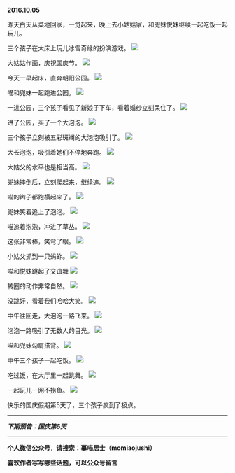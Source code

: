 **2016.10.05**

昨天白天从菜地回家，一觉起来，晚上去小姑姑家，和兜妹悦妹继续一起吃饭一起玩儿。

三个孩子在大床上玩儿冰雪奇缘的扮演游戏。
![](http://upload-images.jianshu.io/upload_images/51001-66bd9790dc13c278.jpg?imageMogr2/auto-orient/strip%7CimageView2/2/w/1240)

大姑姑作画，庆祝国庆节。
![](http://upload-images.jianshu.io/upload_images/51001-b65e63413ae83c75.jpg?imageMogr2/auto-orient/strip%7CimageView2/2/w/1240)

今天一早起床，直奔朝阳公园。
![](http://upload-images.jianshu.io/upload_images/51001-b3aec53e52027f40.jpg?imageMogr2/auto-orient/strip%7CimageView2/2/w/1240)

喵和兜妹一起跑进公园。
![](http://upload-images.jianshu.io/upload_images/51001-717c5ef40e446b12.jpg?imageMogr2/auto-orient/strip%7CimageView2/2/w/1240)

一进公园，三个孩子看见了新娘子下车，看着婚纱立刻呆住了。
![](http://upload-images.jianshu.io/upload_images/51001-536bcb34050b453a.jpg?imageMogr2/auto-orient/strip%7CimageView2/2/w/1240)

进了公园，买了一个大泡泡。
![](http://upload-images.jianshu.io/upload_images/51001-1768d04011b0b404.jpg?imageMogr2/auto-orient/strip%7CimageView2/2/w/1240)

三个孩子立刻被五彩斑斓的大泡泡吸引了。
![](http://upload-images.jianshu.io/upload_images/51001-18feb4dfdf52a324.jpg?imageMogr2/auto-orient/strip%7CimageView2/2/w/1240)

大长泡泡，吸引着她们不停地奔跑。
![](http://upload-images.jianshu.io/upload_images/51001-dcd8517b66f1b0b9.jpg?imageMogr2/auto-orient/strip%7CimageView2/2/w/1240)

大姑父的水平也是相当高。
![](http://upload-images.jianshu.io/upload_images/51001-2779c4deed4639bc.jpg?imageMogr2/auto-orient/strip%7CimageView2/2/w/1240)

兜妹摔倒后，立刻爬起来，继续追。
![](http://upload-images.jianshu.io/upload_images/51001-9b4f075fe7818a2c.jpg?imageMogr2/auto-orient/strip%7CimageView2/2/w/1240)

喵的辫子都跑横起来了。
![](http://upload-images.jianshu.io/upload_images/51001-50c5918b19325c38.jpg?imageMogr2/auto-orient/strip%7CimageView2/2/w/1240)

兜妹笑着追上了泡泡。
![](http://upload-images.jianshu.io/upload_images/51001-3b95ce79742997c7.jpg?imageMogr2/auto-orient/strip%7CimageView2/2/w/1240)

喵追着泡泡，冲进了草丛。
![](http://upload-images.jianshu.io/upload_images/51001-d44ad30b5a551868.jpg?imageMogr2/auto-orient/strip%7CimageView2/2/w/1240)

这张非常棒，笑弯了眼。
![](http://upload-images.jianshu.io/upload_images/51001-8f483d7bcecf3847.jpg?imageMogr2/auto-orient/strip%7CimageView2/2/w/1240)

小姑父抓到一只蚂蚱。
![](http://upload-images.jianshu.io/upload_images/51001-7d1c638900f6eff1.jpg?imageMogr2/auto-orient/strip%7CimageView2/2/w/1240)

喵和悦妹跳起了交谊舞
![](http://upload-images.jianshu.io/upload_images/51001-e9ecfdffe253485e.jpg?imageMogr2/auto-orient/strip%7CimageView2/2/w/1240)

转圈的动作非常自然。
![](http://upload-images.jianshu.io/upload_images/51001-9d10a797c73b82bf.jpg?imageMogr2/auto-orient/strip%7CimageView2/2/w/1240)

没跳好，看着我们哈哈大笑。
![](http://upload-images.jianshu.io/upload_images/51001-f1872f8f1f5aa87b.jpg?imageMogr2/auto-orient/strip%7CimageView2/2/w/1240)

中午往回走，大泡泡一路飞来。
![](http://upload-images.jianshu.io/upload_images/51001-95176a58de348782.jpg?imageMogr2/auto-orient/strip%7CimageView2/2/w/1240)

泡泡一路吸引了无数人的目光。
![](http://upload-images.jianshu.io/upload_images/51001-91da23c081522210.jpg?imageMogr2/auto-orient/strip%7CimageView2/2/w/1240)

喵和兜妹勾肩搭背。
![](http://upload-images.jianshu.io/upload_images/51001-640222627bd74bbb.jpg?imageMogr2/auto-orient/strip%7CimageView2/2/w/1240)

中午三个孩子一起吃饭。
![](http://upload-images.jianshu.io/upload_images/51001-c6f88f376b08ba65.jpg?imageMogr2/auto-orient/strip%7CimageView2/2/w/1240)

吃过饭，在大厅里一起跳舞。
![](http://upload-images.jianshu.io/upload_images/51001-19c2a130a7f996af.jpg?imageMogr2/auto-orient/strip%7CimageView2/2/w/1240)

一起玩儿一网不捞鱼。
![](http://upload-images.jianshu.io/upload_images/51001-c4024c78f53fb4cc.jpg?imageMogr2/auto-orient/strip%7CimageView2/2/w/1240)

快乐的国庆假期第5天了，三个孩子疯到了极点。

***

***下期预告：国庆第6天***

***

**个人微信公众号，请搜索：摹喵居士（momiaojushi）**

**喜欢作者写写哪些话题，可以公众号留言**